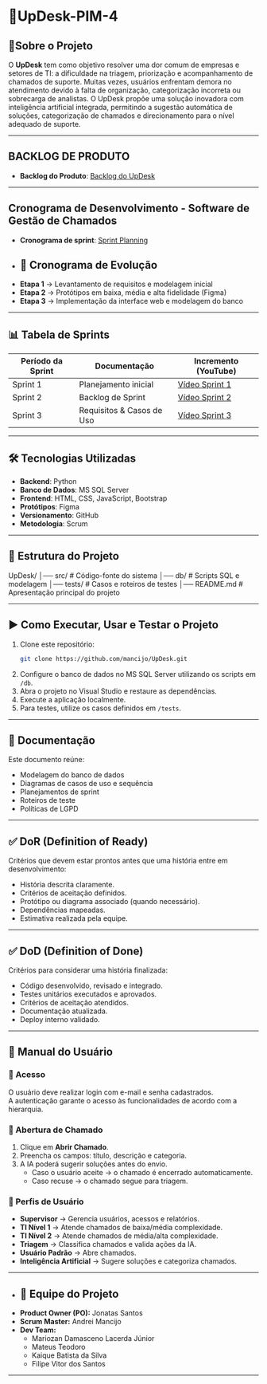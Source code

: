 # 🤖UpDesk-PIM-4
## 📜Sobre o Projeto
O **UpDesk** tem como objetivo resolver uma dor comum de empresas e setores de TI: a dificuldade na triagem, priorização e acompanhamento de chamados de suporte.
Muitas vezes, usuários enfrentam demora no atendimento devido à falta de organização, categorização incorreta ou sobrecarga de analistas.
O UpDesk propõe uma solução inovadora com inteligência artificial integrada, permitindo a sugestão automática de soluções, categorização de chamados e direcionamento para o nível adequado de suporte.

---

## BACKLOG DE PRODUTO
- **Backlog do Produto**:  [Backlog do UpDesk](https://github.com/mancijo/UpDesk/blob/main/Analysis%20Planning/BacklogUpDesk.md)

---

## Cronograma de Desenvolvimento - Software de Gestão de Chamados
- **Cronograma de sprint**: [Sprint Planning](https://github.com/mancijo/UpDesk/blob/main/Dev%20planning/sprintPlanning.md)
- ## 📅 Cronograma de Evolução
- **Etapa 1** → Levantamento de requisitos e modelagem inicial  
- **Etapa 2** → Protótipos em baixa, média e alta fidelidade (Figma)  
- **Etapa 3** → Implementação da interface web e modelagem do banco
  
- ---

## 📊 Tabela de Sprints

| Período da Sprint | Documentação | Incremento (YouTube) |
|-------------------|--------------|-----------------------|
| Sprint 1 | Planejamento inicial | [Vídeo Sprint 1](https://youtube.com/placeholder) |
| Sprint 2 | Backlog de Sprint | [Vídeo Sprint 2](https://youtube.com/placeholder) |
| Sprint 3 | Requisitos & Casos de Uso | [Vídeo Sprint 3](https://youtube.com/placeholder) |

---

## 🛠 Tecnologias Utilizadas
- **Backend**: Python
- **Banco de Dados**: MS SQL Server  
- **Frontend**: HTML, CSS, JavaScript, Bootstrap  
- **Protótipos**: Figma  
- **Versionamento**: GitHub  
- **Metodologia**: Scrum  

---

## 📂 Estrutura do Projeto
UpDesk/
│── src/ # Código-fonte do sistema
│── db/ # Scripts SQL e modelagem
│── tests/ # Casos e roteiros de testes
│── README.md # Apresentação principal do projeto

---

## ▶️ Como Executar, Usar e Testar o Projeto
1. Clone este repositório:  
   ```bash
   git clone https://github.com/mancijo/UpDesk.git
   ```
2. Configure o banco de dados no MS SQL Server utilizando os scripts em `/db`.
3. Abra o projeto no Visual Studio e restaure as dependências.
4. Execute a aplicação localmente.
5. Para testes, utilize os casos definidos em `/tests`.

---

## 📑 Documentação
Este documento reúne:

- Modelagem do banco de dados
- Diagramas de casos de uso e sequência
- Planejamentos de sprint
- Roteiros de teste
- Políticas de LGPD

---

## ✅ DoR (Definition of Ready)
Critérios que devem estar prontos antes que uma história entre em desenvolvimento:

- História descrita claramente.
- Critérios de aceitação definidos.
- Protótipo ou diagrama associado (quando necessário).
- Dependências mapeadas.
- Estimativa realizada pela equipe.

---

## ✅ DoD (Definition of Done)
Critérios para considerar uma história finalizada:

- Código desenvolvido, revisado e integrado.
- Testes unitários executados e aprovados.
- Critérios de aceitação atendidos.
- Documentação atualizada.
- Deploy interno validado.

---

## 📘 Manual do Usuário
### 🔐 Acesso
O usuário deve realizar login com e-mail e senha cadastrados.  
A autenticação garante o acesso às funcionalidades de acordo com a hierarquia.

### 📝 Abertura de Chamado
1. Clique em **Abrir Chamado**.  
2. Preencha os campos: título, descrição e categoria.  
3. A IA poderá sugerir soluções antes do envio.  
   - Caso o usuário aceite → o chamado é encerrado automaticamente.  
   - Caso recuse → o chamado segue para triagem.  

### 👥 Perfis de Usuário
- **Supervisor** → Gerencia usuários, acessos e relatórios.  
- **TI Nível 1** → Atende chamados de baixa/média complexidade.  
- **TI Nível 2** → Atende chamados de média/alta complexidade.  
- **Triagem** → Classifica chamados e valida ações da IA.  
- **Usuário Padrão** → Abre chamados.  
- **Inteligência Artificial** → Sugere soluções e categoriza chamados.

---

- ## 👥 Equipe do Projeto
- **Product Owner (PO):** Jonatas Santos  
- **Scrum Master:** Andrei Mancijo  
- **Dev Team:**  
  - Mariozan Damasceno Lacerda Júnior  
  - Mateus Teodoro  
  - Kaique Batista da Silva  
  - Filipe Vitor dos Santos  

---

